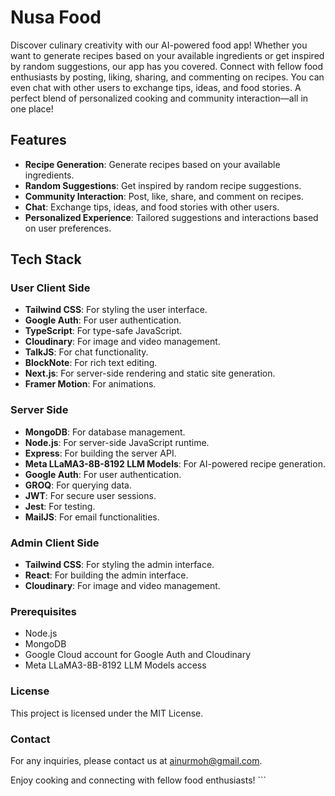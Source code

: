 # Nusa Food

Discover culinary creativity with our AI-powered food app! Whether you want to generate recipes based on your available ingredients or get inspired by random suggestions, our app has you covered. Connect with fellow food enthusiasts by posting, liking, sharing, and commenting on recipes. You can even chat with other users to exchange tips, ideas, and food stories. A perfect blend of personalized cooking and community interaction—all in one place!

## Features

- **Recipe Generation**: Generate recipes based on your available ingredients.
- **Random Suggestions**: Get inspired by random recipe suggestions.
- **Community Interaction**: Post, like, share, and comment on recipes.
- **Chat**: Exchange tips, ideas, and food stories with other users.
- **Personalized Experience**: Tailored suggestions and interactions based on user preferences.

## Tech Stack

### User Client Side

- **Tailwind CSS**: For styling the user interface.
- **Google Auth**: For user authentication.
- **TypeScript**: For type-safe JavaScript.
- **Cloudinary**: For image and video management.
- **TalkJS**: For chat functionality.
- **BlockNote**: For rich text editing.
- **Next.js**: For server-side rendering and static site generation.
- **Framer Motion**: For animations.

### Server Side

- **MongoDB**: For database management.
- **Node.js**: For server-side JavaScript runtime.
- **Express**: For building the server API.
- **Meta LLaMA3-8B-8192 LLM Models**: For AI-powered recipe generation.
- **Google Auth**: For user authentication.
- **GROQ**: For querying data.
- **JWT**: For secure user sessions.
- **Jest**: For testing.
- **MailJS**: For email functionalities.

### Admin Client Side

- **Tailwind CSS**: For styling the admin interface.
- **React**: For building the admin interface.
- **Cloudinary**: For image and video management.

### Prerequisites

- Node.js
- MongoDB
- Google Cloud account for Google Auth and Cloudinary
- Meta LLaMA3-8B-8192 LLM Models access

### License
This project is licensed under the MIT License.

### Contact
For any inquiries, please contact us at ainurmoh@gmail.com.

Enjoy cooking and connecting with fellow food enthusiasts! ```
